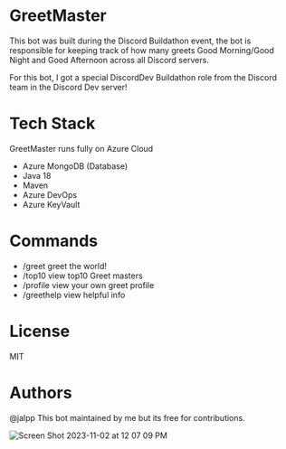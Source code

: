 # GreetMaster

This bot was built during the Discord
Buildathon event, the bot is responsible 
for keeping track of how many greets
Good Morning/Good Night and Good Afternoon
across all Discord servers.

For this bot, I got a special DiscordDev Buildathon role
from the
Discord team in the Discord Dev server!


# Tech Stack 

GreetMaster runs fully on Azure Cloud

 - Azure MongoDB (Database)
 - Java 18
 - Maven
 - Azure DevOps 
 - Azure KeyVault 

# Commands

- /greet greet the world!
- /top10 view top10 Greet masters
- /profile view your own greet profile
- /greethelp view helpful info


# License
MIT

# Authors

@jalpp
This bot maintained by me but its free for 
contributions.


![Screen Shot 2023-11-02 at 12 07 09 PM](https://github.com/jalpp/GreetingMaster/assets/92553013/3fb94b82-0490-4bfd-9d86-a7130b9341ca)
